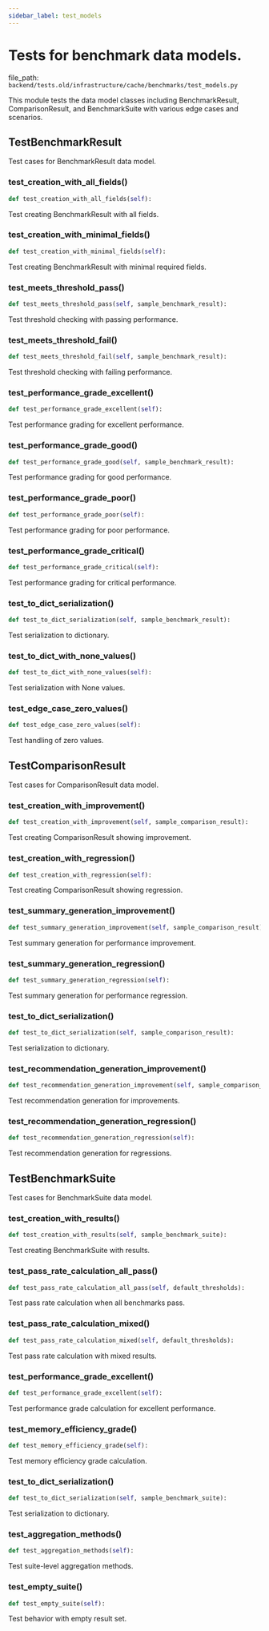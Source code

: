 ```yaml
---
sidebar_label: test_models
---
```


# Tests for benchmark data models.

  file_path: `backend/tests.old/infrastructure/cache/benchmarks/test_models.py`

This module tests the data model classes including BenchmarkResult,
ComparisonResult, and BenchmarkSuite with various edge cases and scenarios.

## TestBenchmarkResult

Test cases for BenchmarkResult data model.

### test_creation_with_all_fields()

```python
def test_creation_with_all_fields(self):
```

Test creating BenchmarkResult with all fields.

### test_creation_with_minimal_fields()

```python
def test_creation_with_minimal_fields(self):
```

Test creating BenchmarkResult with minimal required fields.

### test_meets_threshold_pass()

```python
def test_meets_threshold_pass(self, sample_benchmark_result):
```

Test threshold checking with passing performance.

### test_meets_threshold_fail()

```python
def test_meets_threshold_fail(self, sample_benchmark_result):
```

Test threshold checking with failing performance.

### test_performance_grade_excellent()

```python
def test_performance_grade_excellent(self):
```

Test performance grading for excellent performance.

### test_performance_grade_good()

```python
def test_performance_grade_good(self, sample_benchmark_result):
```

Test performance grading for good performance.

### test_performance_grade_poor()

```python
def test_performance_grade_poor(self):
```

Test performance grading for poor performance.

### test_performance_grade_critical()

```python
def test_performance_grade_critical(self):
```

Test performance grading for critical performance.

### test_to_dict_serialization()

```python
def test_to_dict_serialization(self, sample_benchmark_result):
```

Test serialization to dictionary.

### test_to_dict_with_none_values()

```python
def test_to_dict_with_none_values(self):
```

Test serialization with None values.

### test_edge_case_zero_values()

```python
def test_edge_case_zero_values(self):
```

Test handling of zero values.

## TestComparisonResult

Test cases for ComparisonResult data model.

### test_creation_with_improvement()

```python
def test_creation_with_improvement(self, sample_comparison_result):
```

Test creating ComparisonResult showing improvement.

### test_creation_with_regression()

```python
def test_creation_with_regression(self):
```

Test creating ComparisonResult showing regression.

### test_summary_generation_improvement()

```python
def test_summary_generation_improvement(self, sample_comparison_result):
```

Test summary generation for performance improvement.

### test_summary_generation_regression()

```python
def test_summary_generation_regression(self):
```

Test summary generation for performance regression.

### test_to_dict_serialization()

```python
def test_to_dict_serialization(self, sample_comparison_result):
```

Test serialization to dictionary.

### test_recommendation_generation_improvement()

```python
def test_recommendation_generation_improvement(self, sample_comparison_result):
```

Test recommendation generation for improvements.

### test_recommendation_generation_regression()

```python
def test_recommendation_generation_regression(self):
```

Test recommendation generation for regressions.

## TestBenchmarkSuite

Test cases for BenchmarkSuite data model.

### test_creation_with_results()

```python
def test_creation_with_results(self, sample_benchmark_suite):
```

Test creating BenchmarkSuite with results.

### test_pass_rate_calculation_all_pass()

```python
def test_pass_rate_calculation_all_pass(self, default_thresholds):
```

Test pass rate calculation when all benchmarks pass.

### test_pass_rate_calculation_mixed()

```python
def test_pass_rate_calculation_mixed(self, default_thresholds):
```

Test pass rate calculation with mixed results.

### test_performance_grade_excellent()

```python
def test_performance_grade_excellent(self):
```

Test performance grade calculation for excellent performance.

### test_memory_efficiency_grade()

```python
def test_memory_efficiency_grade(self):
```

Test memory efficiency grade calculation.

### test_to_dict_serialization()

```python
def test_to_dict_serialization(self, sample_benchmark_suite):
```

Test serialization to dictionary.

### test_aggregation_methods()

```python
def test_aggregation_methods(self):
```

Test suite-level aggregation methods.

### test_empty_suite()

```python
def test_empty_suite(self):
```

Test behavior with empty result set.
